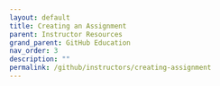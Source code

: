 ```yaml
---
layout: default
title: Creating an Assignment
parent: Instructor Resources
grand_parent: GitHub Education
nav_order: 3
description: ""
permalink: /github/instructors/creating-assignment
---
```

